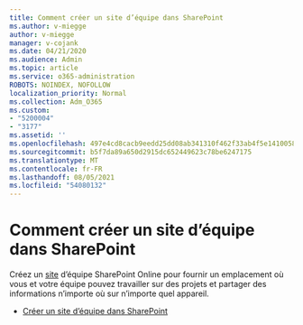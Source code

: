 ```yaml
---
title: Comment créer un site d’équipe dans SharePoint
ms.author: v-miegge
author: v-miegge
manager: v-cojank
ms.date: 04/21/2020
ms.audience: Admin
ms.topic: article
ms.service: o365-administration
ROBOTS: NOINDEX, NOFOLLOW
localization_priority: Normal
ms.collection: Adm_O365
ms.custom:
- "5200004"
- "3177"
ms.assetid: ''
ms.openlocfilehash: 497e4cd8cacb9eedd25dd08ab341310f462f33ab4f5e1410058f34e99d2e7d75
ms.sourcegitcommit: b5f7da89a650d2915dc652449623c78be6247175
ms.translationtype: MT
ms.contentlocale: fr-FR
ms.lasthandoff: 08/05/2021
ms.locfileid: "54080132"
---
```

# <a name="how-to-create-a-team-site-in-sharepoint"></a>Comment créer un site d’équipe dans SharePoint

Créez un [site](https://support.office.com/article/what-is-a-sharepoint-team-site-75545757-36c3-46a7-beed-0aaa74f0401e) d’équipe SharePoint Online pour fournir un emplacement où vous et votre équipe pouvez travailler sur des projets et partager des informations n’importe où sur n’importe quel appareil.

* [Créer un site d’équipe dans SharePoint](https://support.office.com/article/create-a-team-site-in-sharepoint-ef10c1e7-15f3-42a3-98aa-b5972711777d)